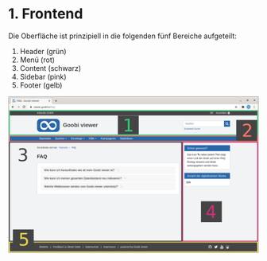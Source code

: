 # 1. Frontend

Die Oberfläche ist prinzipiell in die folgenden fünf Bereiche aufgeteilt:

1. Header \(grün\)
2. Menü \(rot\)
3. Content \(schwarz\)
4. Sidebar \(pink\)
5. Footer \(gelb\)

![Die Oberfl&#xE4;che ist in f&#xFC;nf Bereiche aufgeteilt](../.gitbook/assets/5.1.1_de_allgemein_regionen.png)


